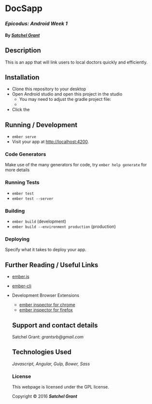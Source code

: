 # DocSapp
### _Epicodus:  Android Week 1_

#### By _[**Satchel Grant**](https://github.com/grantsrb)_

## Description

This is an app that will link users to local doctors quickly and efficiently.

## Installation

* Clone this repository to your desktop
* Open Android studio and open this project in the studio
  *  You may need to adjust the gradle project file:
    *
* Click the 

## Running / Development

* `ember serve`
* Visit your app at [http://localhost:4200](http://localhost:4200).

### Code Generators

Make use of the many generators for code, try `ember help generate` for more details

### Running Tests

* `ember test`
* `ember test --server`

### Building

* `ember build` (development)
* `ember build --environment production` (production)

### Deploying

Specify what it takes to deploy your app.

## Further Reading / Useful Links

* [ember.js](http://emberjs.com/)
* [ember-cli](http://ember-cli.com/)
* Development Browser Extensions
  * [ember inspector for chrome](https://chrome.google.com/webstore/detail/ember-inspector/bmdblncegkenkacieihfhpjfppoconhi)
  * [ember inspector for firefox](https://addons.mozilla.org/en-US/firefox/addon/ember-inspector/)

  ## Support and contact details

  Satchel Grant: _grantsrb@gmail.com_

  ## Technologies Used

  _Javascript,
  Angular,
  Gulp,
  Bower,
  Sass_

  ### License

  This webpage is licensed under the GPL license.

  Copyright &copy; 2016 **_Satchel Grant_**
